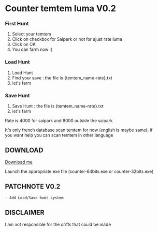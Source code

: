 # Counter temtem luma V0.2

### First Hunt
1. Select your temtem
2. Click on checkbox for Saipark or not for ajust rate luma
3. Click on OK
4. You can farm now :)

### Load Hunt
1. Load Hunt
3. Find your save : the file is {temtem_name-rate}.txt
2. let's farm

### Save Hunt
1. Save Hunt : the file is {temtem_name-rate}.txt
2. let's farm

Rate is 4000 for saipark and 8000 outside the saipark

It's only french database scan temtem for now (english is maybe same), if you want help you can scan temtem in other language

## DOWNLOAD

[Download me](https://github.com/Hrodwolff/Counter-temtem-luma/archive/master.zip)

Launch the appropriate exe file (counter-64bits.exe or counter-32bits.exe)

## PATCHNOTE V0.2

```
- Add Load/Save hunt system
```

## DISCLAIMER

I am not responsible for the drifts that could be made
